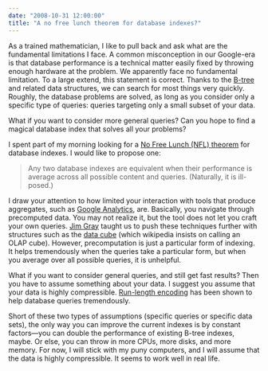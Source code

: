 ```yaml
---
date: "2008-10-31 12:00:00"
title: "A no free lunch theorem for database indexes?"
---
```




As a trained mathematician, I like to pull back and ask what are the fundamental limitations I face.
A common misconception in our Google-era is that database performance is a technical matter easily fixed by throwing enough hardware at the problem. We apparently face no fundamental limitation. To a large extend, this statement is correct. Thanks to the [B-tree](https://en.wikipedia.org/wiki/B-tree) and related data structures, we can search for most things very quickly. Roughly, the database problems are solved, as long as you consider only a specific type of queries: queries targeting only a small subset of your data.

What if you want to consider more general queries? Can you hope to find a magical database index that solves all your problems?

I spent part of my morning looking for a [No Free Lunch (NFL) theorem](https://en.wikipedia.org/wiki/No_free_lunch_theorem) for database indexes. I would like to propose one:

> Any two database indexes are equivalent when their performance is average across all possible content and queries. (Naturally, it is ill-posed.)


I draw your attention to how limited your interaction with tools that produce aggregates, such as [Google Analytics](https://www.google.com/analytics/), are. Basically, you navigate through precomputed data. You may not realize it, but the tool does not let you craft your own queries. [Jim Gray](https://en.wikipedia.org/wiki/Jim_Gray_(computer_scientist)) taught us to push these techniques further with structures such as the [data cube](https://en.wikipedia.org/wiki/OLAP_cube) (which wikipedia insists on calling an OLAP cube). However, precomputation is just a particular form of indexing. It helps tremendously when the queries take a particular form, but when you average over all possible queries, it is unhelpful.

What if you want to consider general queries, and still get fast results? Then you have to assume something about your data. I suggest you assume that your data is highly compressible. [Run-length encoding](http://arxiv.org/abs/0808.2083) has been shown to help database queries tremendously.

Short of these two types of assumptions (specific queries or specific data sets), the only way you can improve the current indexes is by constant factors&#8212;you can double the performance of existing B-tree indexes, maybe. Or else, you can throw in more CPUs, more disks, and more memory.
For now, I will stick with my puny computers, and I will assume that the data is highly compressible. It seems to work well in real life.

